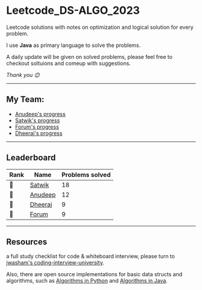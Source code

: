 # Leetcode_DS-ALGO_2023
Leetcode solutions with notes on optimization and logical solution for every problem. 

I use <b>Java</b> as primary language to solve the problems.

A daily update will be given on solved problems, please feel free to checkout soltuions and comeup with suggestions. 

<i>Thank you 😊</i>


---
## My Team:
<ul>
<li><a href="https://github.com/anudeep-17/Leetcode_DS-ALGO_2023/tree/Anudeep_progress">Anudeep's progress</a></li>
  
<li><a href="https://github.com/anudeep-17/Leetcode_DS-ALGO_2023/tree/Satwik_progress">Satwik's progress</a></li>

<li><a href="https://github.com/anudeep-17/Leetcode_DS-ALGO_2023/tree/Forum_progress">Forum's progress</a></li>

<li><a href="https://github.com/anudeep-17/Leetcode_DS-ALGO_2023/tree/Dheeraj_progress">Dheeraj's progress</a></li>

</ul>

---
## Leaderboard

| Rank | Name | Problems solved | 
|---| ----- |--------------------- |
| 🥇 | <a href="https://github.com/anudeep-17/Leetcode_DS-ALGO_2023/tree/Satwik_progress">Satwik</a> | 18 |
| 🥈 | <a href="https://github.com/anudeep-17/Leetcode_DS-ALGO_2023/tree/Anudeep_progress">Anudeep</a> | 12 |
| 🥉 | <a href="https://github.com/anudeep-17/Leetcode_DS-ALGO_2023/tree/Forum_progress">Dheeraj</a> | 9 |
| 🏅 | <a href="https://github.com/anudeep-17/Leetcode_DS-ALGO_2023/tree/Dheeraj_progress">Forum</a> | 9 |

---
## Resources 
a full study checklist for code & whiteboard interview, please turn to [jwasham's coding-interview-university](https://github.com/jwasham/coding-interview-university).

Also, there are open source implementations for basic data structs and algorithms, such as [Algorithms in Python](https://github.com/TheAlgorithms/Python) and [Algorithms in Java](https://github.com/TheAlgorithms/Java).
